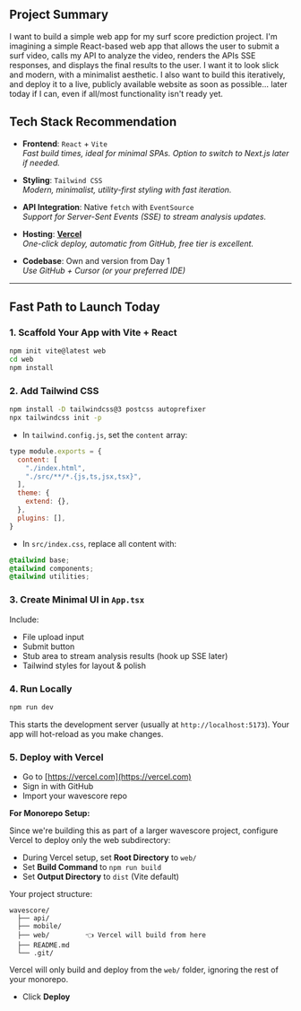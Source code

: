 ## Project Summary

I want to build a simple web app for my surf score prediction project. I'm imagining a simple React-based web app that allows the user to submit a surf video, calls my API to analyze the video, renders the APIs SSE responses, and displays the final results to the user. I want it to look slick and modern, with a minimalist aesthetic. I also want to build this iteratively, and deploy it to a live, publicly available website as soon as possible... later today if I can, even if all/most functionality isn't ready yet.

## Tech Stack Recommendation

- **Frontend**: `React` + `Vite`  
  _Fast build times, ideal for minimal SPAs. Option to switch to Next.js later if needed._
  
- **Styling**: `Tailwind CSS`  
  _Modern, minimalist, utility-first styling with fast iteration._

- **API Integration**: Native `fetch` with `EventSource`  
  _Support for Server-Sent Events (SSE) to stream analysis updates._

- **Hosting**: [**Vercel**](https://vercel.com)  
  _One-click deploy, automatic from GitHub, free tier is excellent._

- **Codebase**: Own and version from Day 1  
  _Use GitHub + Cursor (or your preferred IDE)_

---

## Fast Path to Launch Today

### 1. Scaffold Your App with Vite + React

```bash
npm init vite@latest web
cd web
npm install
```

### 2. Add Tailwind CSS

```bash
npm install -D tailwindcss@3 postcss autoprefixer
npx tailwindcss init -p
```

- In `tailwind.config.js`, set the `content` array:
```js
type module.exports = {
  content: [
    "./index.html",
    "./src/**/*.{js,ts,jsx,tsx}",
  ],
  theme: {
    extend: {},
  },
  plugins: [],
}
```

- In `src/index.css`, replace all content with:
```css
@tailwind base;
@tailwind components;
@tailwind utilities;
```

### 3. Create Minimal UI in `App.tsx`

Include:
- File upload input
- Submit button
- Stub area to stream analysis results (hook up SSE later)
- Tailwind styles for layout & polish

### 4. Run Locally

```bash
npm run dev
```

This starts the development server (usually at `http://localhost:5173`). Your app will hot-reload as you make changes.

### 5. Deploy with Vercel

- Go to [https://vercel.com](https://vercel.com)
- Sign in with GitHub
- Import your wavescore repo

**For Monorepo Setup:**

Since we're building this as part of a larger wavescore project, configure Vercel to deploy only the web subdirectory:

- During Vercel setup, set **Root Directory** to `web/`
- Set **Build Command** to `npm run build`
- Set **Output Directory** to `dist` (Vite default)

Your project structure:
```
wavescore/
  ├── api/
  ├── mobile/
  ├── web/         👈 Vercel will build from here
  ├── README.md
  └── .git/
```

Vercel will only build and deploy from the `web/` folder, ignoring the rest of your monorepo.

- Click **Deploy**
